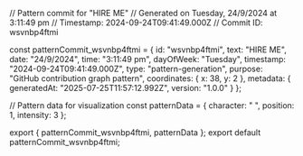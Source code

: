// Pattern commit for "HIRE ME"
// Generated on Tuesday, 24/9/2024 at 3:11:49 pm
// Timestamp: 2024-09-24T09:41:49.000Z
// Commit ID: wsvnbp4ftmi

const patternCommit_wsvnbp4ftmi = {
  id: "wsvnbp4ftmi",
  text: "HIRE ME",
  date: "24/9/2024",
  time: "3:11:49 pm",
  dayOfWeek: "Tuesday",
  timestamp: "2024-09-24T09:41:49.000Z",
  type: "pattern-generation",
  purpose: "GitHub contribution graph pattern",
  coordinates: {
    x: 38,
    y: 2
  },
  metadata: {
    generatedAt: "2025-07-25T11:57:12.992Z",
    version: "1.0.0"
  }
};

// Pattern data for visualization
const patternData = {
  character: " ",
  position: 1,
  intensity: 3
};

export { patternCommit_wsvnbp4ftmi, patternData };
export default patternCommit_wsvnbp4ftmi;
